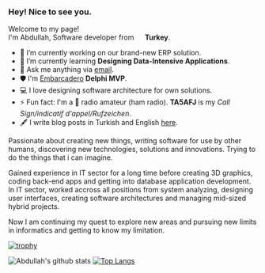 ### Hey! Nice to see you.
Welcome to my page!<br>
I'm Abdullah, Software developer from <img src="https://www.flaticon.com/svg/static/icons/svg/3909/3909414.svg" width="14"/> **Turkey**.

- 🔭 I’m currently working on our brand-new ERP solution.
- 🌱 I’m currently learning **Designing Data-Intensive Applications**.
- 💬 Ask me anything via <a href="mailto:mail@abdullahilgaz.com">email</a>.  
- 🛡 I'm <a href="https://www.embarcadero.com/partners/mvp-directory" target="_blank">Embarcadero</a> **Delphi MVP**.
- 💻 I love designing software architecture for own solutions.
- ⚡ Fun fact: I'm a 📡 radio amateur (ham radio). **TA5AFJ** is my *Call Sign/indicatif d'appel/Rufzeichen*.
- 🖋 I write blog posts in Turkish and English <a href="https://abdullahilgaz.com" target="_blank">here</a>.

<p>Passionate about creating new things, writing software for use by other humans, discovering new technologies, solutions and innovations. Trying to do the things that i can imagine.</p>

<p>Gained experience in IT sector for a long time before creating 3D graphics, coding back-end apps and getting into database application development. In IT sector, worked accross all positions from system analyzing, designing user interfaces, creating software architectures and managing mid-sized hybrid projects.</p>

<p>Now I am continuing my quest to explore new areas and pursuing new limits in informatics and getting to know my limitation.</p>

[![trophy](https://github-profile-trophy.vercel.app/?username=theilgazcode&theme=onedark)](https://github.com/ryo-ma/github-profile-trophy)

![Abdullah's github stats](https://github-readme-stats.vercel.app/api?username=theilgazcode&count_private=true&hide=issues&show_icons=true&theme=dark) [![Top Langs](https://github-readme-stats.vercel.app/api/top-langs/?username=theilgazcode&layout=compact&theme=dark)](https://github.com/anuraghazra/github-readme-stats)
